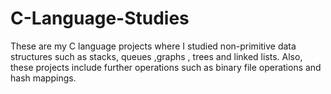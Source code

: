 # C-Language-Studies
These are my C language projects where I studied non-primitive data structures such as stacks, queues ,graphs , trees and linked lists.
Also, these projects include further operations such as binary file operations and hash mappings. 
